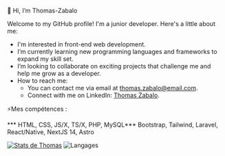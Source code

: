 👋 Hi, I’m Thomas-Zabalo

Welcome to my GitHub profile! I'm a junior developer. Here's a little about me:

- I'm interested in front-end web development.
- I’m currently learning new programming languages and frameworks to expand my skill set.
- I’m looking to collaborate on exciting projects that challenge me and help me grow as a developer.
- How to reach me:
  - You can contact me via email at thomas.zabalo@email.com.
  - Connect with me on LinkedIn: [Thomas Zabalo](https://www.linkedin.com/in/thomas-zabalo-62627a256/).
 
⚡Mes compétences :

*** HTML, CSS, JS/X, TS/X, PHP, MySQL***
Bootstrap, Tailwind, Laravel, React/Native, NextJS 14, Astro

[![Stats de Thomas](https://github-readme-stats.vercel.app/api?username=Thomas-Zabalo&theme=tokyonigh)](https://github.com/Thomas-Zabalo/github-readme-stats)
![Langages](https://github-readme-stats.vercel.app/api/top-langs/?username=Thomas-Zabalo&theme=tokyonight)
